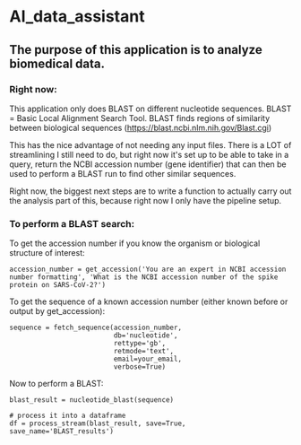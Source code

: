 # AI_data_assistant

## The purpose of this application is to analyze biomedical data.

### Right now:

This application only does BLAST on different nucleotide sequences. BLAST = Basic Local Alignment Search Tool. BLAST finds regions of similarity between biological sequences (https://blast.ncbi.nlm.nih.gov/Blast.cgi)

This has the nice advantage of not needing any input files. There is a LOT of streamlining I still need to do, but right now it's set up to be able to take in a query, return the NCBI accession number (gene identifier) that can then be used to perform a BLAST run to find other similar sequences. 

Right now, the biggest next steps are to write a function to actually carry out the analysis part of this, because right now I only have the pipeline setup.

### To perform a BLAST search:

To get the accession number if you know the organism or biological structure of interest:

```angular2html
accession_number = get_accession('You are an expert in NCBI accession number formatting', 'What is the NCBI accession number of the spike protein on SARS-CoV-2?')
```

To get the sequence of a known accession number (either known before or output by get_accession):

```angular2html
sequence = fetch_sequence(accession_number, 
                          db='nucleotide',
                          rettype='gb',
                          retmode='text',
                          email=your_email,
                          verbose=True)
```

Now to perform a BLAST:

```angular2html
blast_result = nucleotide_blast(sequence)

# process it into a dataframe
df = process_stream(blast_result, save=True, save_name='BLAST_results')
```
